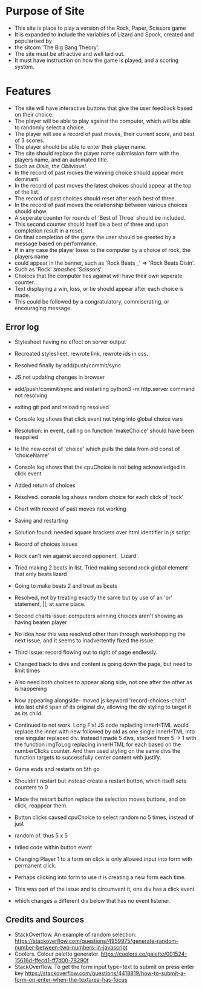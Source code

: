 # Purpose of Site
- This site is place to play a version of the Rock, Paper, Scissors game
- It is expanded to include the variables of Lizard and Spock, created and popularised by
- the sitcom 'The Big Bang Theory'.
- The site must be attractive and well laid out. 
- It must have instruction on how the game is played, and a scoring system.

# Features
- The site will have interactive buttons that give the user feedback based on their choice.
- The player will be able to play against the computer, which will be able to randomly select a choice.
- The player will see a record of past moves, their current score, and best of 3 scores.
- The player should be able to enter their player name.
- The site should replace the player name submission form with the players name, and an automated title.
- Such as *Oisín, the Oblivious!*.
- In the record of past moves the winning choice should appear more dominant.
- In the record of past moves the latest choices should appear at the top of the list.
- The record of past choices should reset after each best of three.
- In the record of past moves the relationship between various choices should show.
- A seperate counter for rounds of 'Best of Three' should be included.
- This second counter should itself be a best of three and upon completion result in a reset.
- On final completion of the game the user should be greeted by a message based on performance.
- If in any case the player loses to the computer by a choice of rock, the players name 
- could appear in the banner, such as 'Rock Beats _' => 'Rock Beats Oisín'.
- Such as 'Rock' *smashes* 'Scissors'.
- Choices that the computer ties against will have their own seperate counter.
- Text displaying a win, loss, or tie should appear after each choice is made.
- This could be followed by a congratulatory, commiserating, or encouraging message.

## Error log
- Stylesheet having no effect on server output
- Recreated stylesheet, rewrote link, rewrote ids in css.
- Resolved finally by add/push/commit/sync

- JS not updating changes in browser
- add/push/commit/sync and restarting python3 -m http.server command not resolving
- exiting git pod and reloading resolved

- Console log shows that click event not tying into global choice vars
- Resolution: in event, calling on function 'makeChoice' should have been reapplied
- to the new const of 'choice' which pulls the data from old const of 'choiceName'

- Console log shows that the cpuChoice is not being acknowledged in click event
- Added return of choices
- Resolved. console log shows random choice for each click of 'rock'

- Chart with record of past moves not working
- Saving and restarting
- Solution found: needed square brackets over html identifier in js script

- Record of choices issues
 
- Rock can't win against second opponent, 'Lizard'.
- Tried making 2 beats in list. Tried making second rock global element that only beats lizard
- Going to make beats 2 and treat as beats
- Resolved, not by treating exactly the same but by use of an 'or' statement, ||, at same place.

- Second charts issue: computers winning choices aren't showing as having beaten player
- No idea how this was resolved other than through workshopping the next issue, and it  seems to inadvertently fixed the issue.

- Third issue: record flowing out to right of page endlessly.
- Changed back to divs and content is going down the page, but need to limit times
- Also need both choices to appear along side, not one after the other as is happening
- Now appearing alongside- moved js keyword 'record-choices-chart' into last child span of its original div, allowing the div styling to target it as its child.
- Continued to not work. Long Fix!
            JS code replacing innerHTML would replace the inner with new followed by old
            as one single innerHTML into one singular replaced div.
            Instead I made 5 divs, stacked from 5 -> 1 with
            the function imgToLog replacing innerHTML for each based on
            the numberClicks counter.
            And then used styling on the same divs the function targets to successfully
            center content with justify. 

- Game ends and restarts on 5th go
- Shouldn't restart but instead create a restart button, which itself sets counters to 0
- Made the restart button replace the selection moves buttons, and on click, reappear them.

- Button clicks caused cpuChoice to select random no 5 times, instead of just
- random of. thus 5 x 5
- tidied code within button event

- Changing Player 1 to a form on click is only allowed input into form with permanent click.
- Perhaps clicking into form to use it is creating a new form each time.
- This was part of the issue and to circumvent it, one div has a click event
- which changes a different div below that has no event listener.


## Credits and Sources
- StackOverflow. An example of random selection: https://stackoverflow.com/questions/4959975/generate-random-number-between-two-numbers-in-javascript 
- Coolers. Colour palette generator. https://coolors.co/palette/001524-15616d-ffecd1-ff7d00-78290f
- StackOverflow. To get the form input type=text to submit on press enter key https://stackoverflow.com/questions/4418819/how-to-submit-a-form-on-enter-when-the-textarea-has-focus